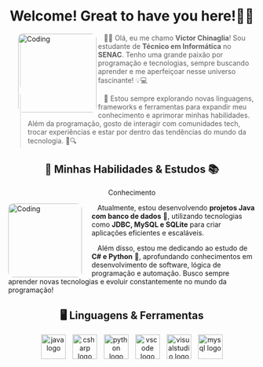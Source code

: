 <h1 align="center">Welcome! Great to have you here!👨‍💻</h1>

<img align="left" alt="Coding" width="160" 
     src="https://github.com/user-attachments/assets/721eb6ca-c4ca-4ecf-94cc-616ad37c979a" 
     style= "margin-left: 20px; border-radius: 10px;">

<p align="left">
    <blockquote>
        &nbsp;&nbsp;&nbsp;🖐🏼 Olá, eu me chamo <strong>Victor Chinaglia</strong>! Sou estudante de <strong>Técnico em Informática</strong> no <strong>SENAC</strong>. Tenho uma grande paixão por programação e tecnologias, sempre buscando aprender e me aperfeiçoar nesse universo fascinante! 💡💻  
    </blockquote>
</p>

<p align="left">
    <blockquote>
        &nbsp;&nbsp;&nbsp;🚀 Estou sempre explorando novas linguagens, frameworks e ferramentas para expandir meu conhecimento e aprimorar minhas habilidades. Além da programação, gosto de interagir com comunidades tech, trocar experiências e estar por dentro das tendências do mundo da tecnologia. 📖🔍  
    </blockquote>
</p>

<section id="conhecimento">
  <div align="center">
    <h1>🚀 Minhas Habilidades & Estudos 📚</h1>
    <p>Conhecimento</p>
  </div>

  <img align="left" alt="Coding" width="150" 
       src="https://files.oaiusercontent.com/file-Rx7U6eekpikQ1B7wuobmLr?se=2025-04-03T02%3A26%3A28Z&sp=r&sv=2024-08-04&sr=b&rscc=max-age%3D299%2C%20immutable%2C%20private&rscd=attachment%3B%20filename%3Dfoto%2520git.png&sig=is3eKiSJseI81%2BctpeaWyNADadQgdZvEKVNEdd4DuSg%3D" 
       style="border-radius: 10px; margin-right: 20px;">

  <p align="left">
    &nbsp;&nbsp;&nbsp;Atualmente, estou desenvolvendo <strong>projetos Java com banco de dados</strong> 📀, utilizando tecnologias como <strong>JDBC, MySQL e SQLite</strong> para criar aplicações eficientes e escaláveis.  
  </p>

  <p align="left">
    &nbsp;&nbsp;&nbsp;Além disso, estou me dedicando ao estudo de <strong>C# e Python</strong> 🚀, aprofundando conhecimentos em desenvolvimento de software, lógica de programação e automação. Busco sempre aprender novas tecnologias e evoluir constantemente no mundo da programação!  
  </p>
</section>

<h2 align="center">🖥️ Linguagens & Ferramentas</h2>
<div align="center">
  <img src="https://skillicons.dev/icons?i=java" height="50" alt="java logo"  />
  <img width="6" />
  <img src="https://skillicons.dev/icons?i=cs" height="50" alt="csharp logo"  />
  <img width="6" />
  <img src="https://skillicons.dev/icons?i=py" height="50" alt="python logo"  />
  <img width="6" />
  <img src="https://skillicons.dev/icons?i=vscode" height="50" alt="vscode logo"  />
  <img width="6" />
  <img src="https://skillicons.dev/icons?i=visualstudio" height="50" alt="visualstudio logo"  />
  <img width="6" />
  <img src="https://skillicons.dev/icons?i=mysql" height="50" alt="mysql logo"  />
</div>

